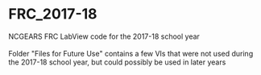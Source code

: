 # FRC_2017-18
NCGEARS FRC LabView code for the 2017-18 school year\
\
Folder "Files for Future Use" contains a few VIs that were not used during the 2017-18 school year, but could possibly be used in later years
